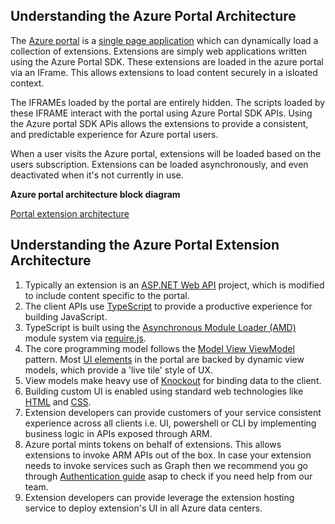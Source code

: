 <a name="understanding-the-azure-portal-architecture"></a>
## Understanding the Azure Portal Architecture

The [Azure portal](http://portal.azure.com) is a [single page application](http://en.wikipedia.org/wiki/Single-page_application) which can dynamically load a collection of extensions. Extensions are simply web applications written using the Azure Portal SDK. These extensions are loaded in the azure portal via an IFrame. This allows extensions to load content securely in a isloated context.

The IFRAMEs loaded by the portal are entirely hidden. The scripts loaded by these IFRAME interact with the portal using Azure Portal SDK APIs. Using the Azure portal SDK APis allows the extensions to provide a consistent, and predictable experience for Azure portal users.

When a user visits the Azure portal, extensions will be loaded based on the users subscription. Extensions can be loaded asynchronously, and even deactivated when it's not currently in use.

**Azure portal architecture block diagram**

[Portal extension architecture](../media/portalfx-deployment/deployment.png)

<a name="understanding-the-azure-portal-extension-architecture"></a>
## Understanding the Azure Portal Extension Architecture

1. Typically an extension is an [ASP.NET Web API](http://www.asp.net/web-api) project, which is modified to include content specific to the portal.
1. The client APIs use [TypeScript](http://www.typescriptlang.org/) to provide a productive experience for building JavaScript.
1. TypeScript is built using the [Asynchronous Module Loader (AMD)](http://requirejs.org/docs/whyamd.html) module system via [require.js](http://requirejs.org/).
1. The core programming model follows the [Model View ViewModel](http://en.wikipedia.org/wiki/Model_View_ViewModel) pattern. Most [UI elements](portalfx-ui-concepts.md) in the portal are backed by dynamic view models, which provide a 'live tile' style of UX.
1. View models make heavy use of [Knockout](http://knockoutjs.com/) for binding data to the client.
1. Building custom UI is enabled using standard web technologies like [HTML](https://developer.mozilla.org/en-US/docs/Web/HTML) and [CSS](https://developer.mozilla.org/en-US/docs/Web/CSS).
1. Extension developers can provide customers of your service consistent experience across all clients i.e. UI, powershell or CLI by implementing business logic in APIs exposed through ARM.
1. Azure portal mints tokens on behalf of extensions. This allows extensions to invoke ARM APIs out of the box. In case your extension needs to invoke services such as Graph then we recommend you go through [Authentication guide](portalfx-authentication.md) asap to check if you need help from our team.
1. Extension developers can provide leverage the extension hosting service to deploy extension's UI in all Azure data centers.



